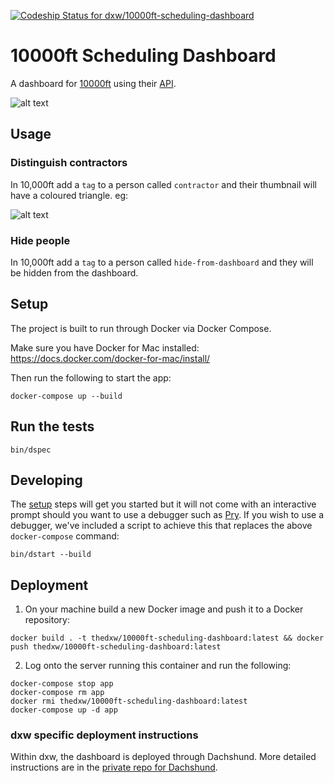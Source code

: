 [ ![Codeship Status for dxw/10000ft-scheduling-dashboard](https://app.codeship.com/projects/1ab21990-d39b-0135-2a90-42740a1f2756/status?branch=develop)](https://app.codeship.com/projects/262842)

10000ft Scheduling Dashboard
================

A dashboard for [10000ft](https://www.10000ft.com/) using their [API](https://github.com/10Kft/10kft-api).

![alt text](../master/app/assets/images/example2.png?raw=true)

## Usage

### Distinguish contractors
In 10,000ft add a `tag` to a person called `contractor` and their thumbnail will have a coloured triangle. eg:

![alt text](../master/app/assets/images/example-contractor.jpg?raw=true)

### Hide people
In 10,000ft add a `tag` to a person called `hide-from-dashboard` and they will be hidden from the dashboard.

## Setup

The project is built to run through Docker via Docker Compose.

Make sure you have Docker for Mac installed: https://docs.docker.com/docker-for-mac/install/

Then run the following to start the app:
```
docker-compose up --build
```

## Run the tests

```
bin/dspec
```

## Developing

The [setup](#setup) steps will get you started but it will not come with an interactive prompt should you want to use a debugger such as [Pry](https://github.com/pry/pry). If you wish to use a debugger, we've included a script to achieve this that replaces the above `docker-compose` command:
```
bin/dstart --build
```

## Deployment

1. On your machine build a new Docker image and push it to a Docker repository:
```
docker build . -t thedxw/10000ft-scheduling-dashboard:latest && docker push thedxw/10000ft-scheduling-dashboard:latest
```

2. Log onto the server running this container and run the following:
```
docker-compose stop app
docker-compose rm app
docker rmi thedxw/10000ft-scheduling-dashboard:latest
docker-compose up -d app
```

### dxw specific deployment instructions

Within dxw, the dashboard is deployed through Dachshund. More detailed instructions are in the [private repo for Dachshund](https://github.com/dxw/dachshund#deployment).
